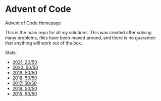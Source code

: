 # Advent of Code

[Advent of Code Homepage](https://adventofcode.com/)

This is the main repo for all my solutions.
This was created after solving many problems, files have been moved around, and there is no guarantee that anything will work out of the box.

Stats:

- [2021: 20/50](2021)
- [2020: 50/50](2020)
- [2019: 50/50](2019)
- [2018: 50/50](2018)
- [2017: 50/50](2017)
- [2016: 50/50](2016)
- [2015: 50/50](2015)
